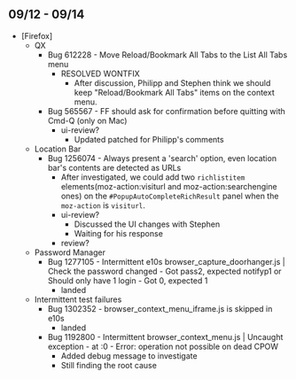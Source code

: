 ## 09/12 - 09/14 ##

* [Firefox]
  - QX
    - Bug 612228 - Move Reload/Bookmark All Tabs to the List All Tabs menu
      - RESOLVED WONTFIX
        - After discussion, Philipp and Stephen think we should keep "Reload/Bookmark All Tabs" items on the context menu.
    - Bug 565567 - FF should ask for confirmation before quitting with Cmd-Q (only on Mac)
      - ui-review?
        - Updated patched for Philipp's comments
  - Location Bar
    - Bug 1256074 - Always present a 'search' option, even location bar's contents are detected as URLs
      - After investigated, we could add two `richlistitem` elements(moz-action:visiturl and moz-action:searchengine ones) on the `#PopupAutoCompleteRichResult` panel when the `moz-action` is `visiturl`.
      - ui-review?
        - Discussed the UI changes with Stephen
        - Waiting for his response
      - review?
  - Password Manager
    - Bug 1277105 - Intermittent e10s browser_capture_doorhanger.js | Check the password changed - Got pass2, expected notifyp1 or Should only have 1 login - Got 0, expected 1
      - landed
  - Intermittent test failures
    - Bug 1302352 - browser_context_menu_iframe.js is skipped in e10s
      - landed
    - Bug 1192800 - Intermittent browser_context_menu.js | Uncaught exception - at :0 - Error: operation not possible on dead CPOW
      - Added debug message to investigate
      - Still finding the root cause
